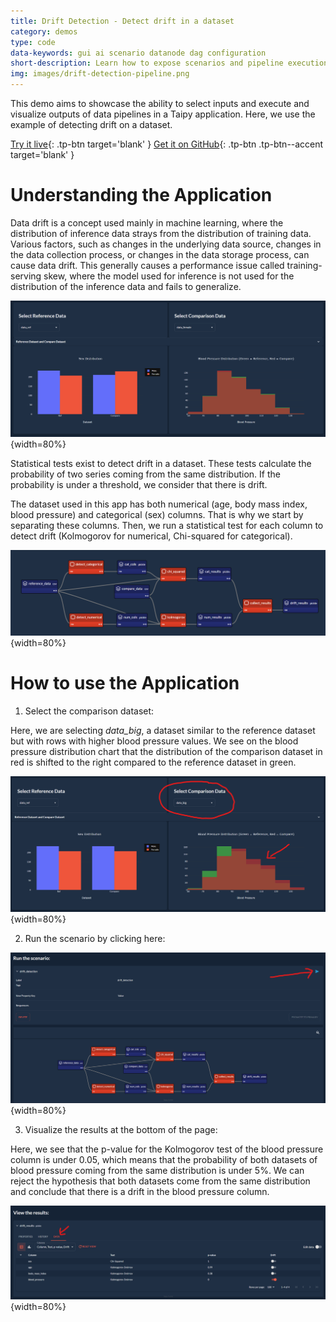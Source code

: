 ```yaml
---
title: Drift Detection - Detect drift in a dataset
category: demos
type: code
data-keywords: gui ai scenario datanode dag configuration
short-description: Learn how to expose scenarios and pipeline executions to your end-users with this input dataset drift detection.
img: images/drift-detection-pipeline.png
---
```

This demo aims to showcase the ability to select inputs and execute and visualize outputs of data
pipelines in a Taipy application. Here, we use the example of detecting drift on a dataset.

[Try it live](https://drift-detection.taipy.cloud/){: .tp-btn target='blank' }
[Get it on GitHub](https://github.com/Avaiga/demo-drift-detection){: .tp-btn .tp-btn--accent target='blank' }

# Understanding the Application

Data drift is a concept used mainly in machine learning, where the distribution of inference data strays
from the distribution of training data. Various factors, such as changes in the underlying data source,
changes in the data collection process, or changes in the data storage process, can cause data drift.
This generally causes a performance issue called training-serving skew, where the model used for inference
is not used for the distribution of the inference data and fails to generalize.


![Data Distributions](images/drift-detection-distributions.png){width=80%}

Statistical tests exist to detect drift in a dataset. These tests calculate the probability of two
series coming from the same distribution. If the probability is under a threshold, we consider that there
is drift.

The dataset used in this app has both numerical (age, body mass index, blood pressure) and categorical
(sex) columns. That is why we start by separating these columns. Then, we run a statistical test
for each column to detect drift (Kolmogorov for numerical, Chi-squared for categorical).

![Pipeline](images/drift-detection-pipeline.png){width=80%}

# How to use the Application

1. Select the comparison dataset:

Here, we are selecting *data_big*, a dataset similar to the reference dataset but with rows with higher
blood pressure values. We see on the blood pressure distribution chart that the distribution of the comparison
dataset in red is shifted to the right compared to the reference dataset in green.

![Shifted Distribution](images/drift-detection-step-1.png){width=80%}

2. Run the scenario by clicking here:

![Run Scenario](images/drift-detection-step-2.png){width=80%}

3. Visualize the results at the bottom of the page:

Here, we see that the p-value for the Kolmogorov test of the blood pressure column is under 0.05, which
means that the probability of both datasets of blood pressure coming from the same distribution is under
5%. We can reject the hypothesis that both datasets come from the same distribution and conclude that there
is a drift in the blood pressure column.

![Results](images/drift-detection-step-3.png){width=80%}
